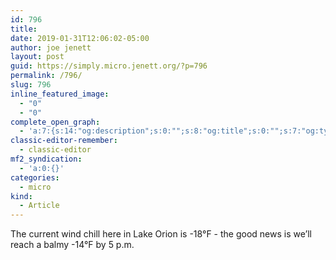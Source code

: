 ```yaml
---
id: 796
title: 
date: 2019-01-31T12:06:02-05:00
author: joe jenett
layout: post
guid: https://simply.micro.jenett.org/?p=796
permalink: /796/
slug: 796
inline_featured_image:
  - "0"
  - "0"
complete_open_graph:
  - 'a:7:{s:14:"og:description";s:0:"";s:8:"og:title";s:0:"";s:7:"og:type";s:0:"";s:12:"twitter:card";s:7:"summary";s:15:"twitter:creator";s:0:"";s:19:"twitter:description";s:0:"";s:8:"og:image";s:0:"";}'
classic-editor-remember:
  - classic-editor
mf2_syndication:
  - 'a:0:{}'
categories:
  - micro
kind:
  - Article
---
```

The current wind chill here in Lake Orion is -18°F - the good news is we’ll reach a balmy -14°F by 5 p.m.
